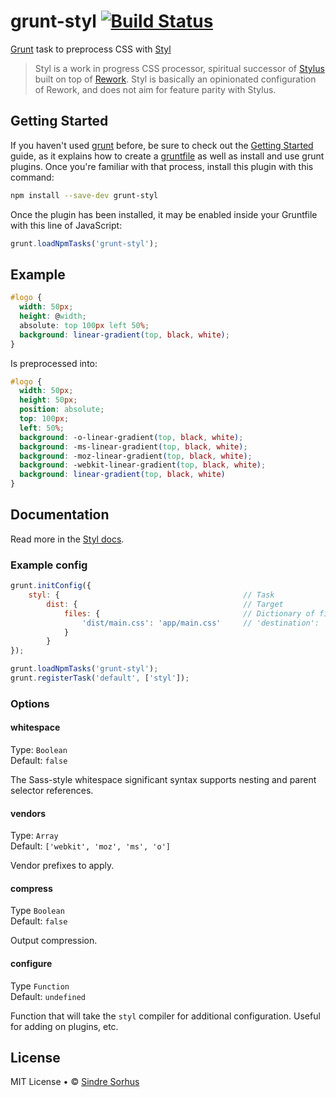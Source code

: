 # grunt-styl [![Build Status](https://secure.travis-ci.org/sindresorhus/grunt-styl.png?branch=master)](http://travis-ci.org/sindresorhus/grunt-styl)

[Grunt][grunt] task to preprocess CSS with [Styl](https://github.com/visionmedia/styl)

> Styl is a work in progress CSS processor, spiritual successor of [Stylus](http://learnboost.github.io/stylus/) built on top of [Rework](https://github.com/visionmedia/rework). Styl is basically an opinionated configuration of Rework, and does not aim for feature parity with Stylus.


## Getting Started

If you haven't used [grunt][] before, be sure to check out the [Getting Started][] guide, as it explains how to create a [gruntfile][Getting Started] as well as install and use grunt plugins. Once you're familiar with that process, install this plugin with this command:

```sh
npm install --save-dev grunt-styl
```

Once the plugin has been installed, it may be enabled inside your Gruntfile with this line of JavaScript:

```js
grunt.loadNpmTasks('grunt-styl');
```

[grunt]: http://gruntjs.com
[Getting Started]: https://github.com/gruntjs/grunt/wiki/Getting-started


## Example

```css
#logo {
  width: 50px;
  height: @width;
  absolute: top 100px left 50%;
  background: linear-gradient(top, black, white);
}
```

Is preprocessed into:

```css
#logo {
  width: 50px;
  height: 50px;
  position: absolute;
  top: 100px;
  left: 50%;
  background: -o-linear-gradient(top, black, white);
  background: -ms-linear-gradient(top, black, white);
  background: -moz-linear-gradient(top, black, white);
  background: -webkit-linear-gradient(top, black, white);
  background: linear-gradient(top, black, white)
}
```


## Documentation

Read more in the [Styl docs](https://github.com/visionmedia/styl#features).


### Example config

```javascript
grunt.initConfig({
	styl: {											// Task
		dist: {										// Target
			files: {								// Dictionary of files
				'dist/main.css': 'app/main.css'		// 'destination': 'source'
			}
		}
});

grunt.loadNpmTasks('grunt-styl');
grunt.registerTask('default', ['styl']);
```


### Options


#### whitespace

Type: `Boolean`  
Default: `false`

The Sass-style whitespace significant syntax supports nesting and parent selector references.


#### vendors

Type: `Array`  
Default: `['webkit', 'moz', 'ms', 'o']`

Vendor prefixes to apply.


#### compress

Type `Boolean`  
Default: `false`

Output compression.

#### configure

Type `Function`  
Default: `undefined`

Function that will take the `styl` compiler for additional configuration. Useful
for adding on plugins, etc.


## License

MIT License • © [Sindre Sorhus](http://sindresorhus.com)
